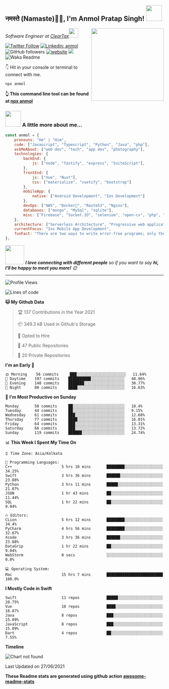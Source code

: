 <h2>नमस्ते (Namaste)🙏🏻, I'm Anmol Pratap Singh! <img src="https://media.giphy.com/media/12oufCB0MyZ1Go/giphy.gif" width="50"></h2>
<img align='right' src="https://media.giphy.com/media/M9gbBd9nbDrOTu1Mqx/giphy.gif" width="230">
<p><em>Software Engineer at <a href="http://www.cleartax.in">ClearTax</a><img src="https://media.giphy.com/media/WUlplcMpOCEmTGBtBW/giphy.gif" width="30"> 
</em></p>

[![Twitter Follow](https://img.shields.io/twitter/follow/misteranmol?label=Follow)](https://twitter.com/intent/follow?screen_name=misteranmol)
[![Linkedin: anmol](https://img.shields.io/badge/-anmol-blue?style=flat-square&logo=Linkedin&logoColor=white&link=https://www.linkedin.com/in/anmol-p-singh/)](https://www.linkedin.com/in/anmol-p-singh/)
![GitHub followers](https://img.shields.io/github/followers/anmol098?label=Follow&style=social)
[![website](https://img.shields.io/badge/Website-46a2f1.svg?&style=flat-square&logo=Google-Chrome&logoColor=white&link=https://anmolsingh.me/)](https://anmolsingh.me/)
![](https://visitor-badge.glitch.me/badge?page_id=anmol098.anmol098)
![Waka Readme](https://github.com/anmol098/anmol098/workflows/Waka%20Readme/badge.svg)

👇 Hit in your console or terminal to connect with me.

```bash
npx anmol
```
**👆 This command line tool can be found at [npx anmol](https://github.com/anmol098/npx_card)**

### <img src="https://media.giphy.com/media/VgCDAzcKvsR6OM0uWg/giphy.gif" width="50"> A little more about me...  

```javascript
const anmol = {
    pronouns: "He" | "Him",
    code: ["Javascript", "Typescript", "Python", "Java", "php"],
    askMeAbout: ["web dev", "tech", "app dev", "photography"],
    technologies: {
        backEnd: {
            js: ["node", "fastify", "express", "SuiteScript"],
        },
        frontEnd: {
            js: ["Vue", "Nuxt"],
            css: ["materialize", "vuetify", "bootstrap"]
        },
        mobileApp: {
            native: ["Android Development", "Ios Development"]
        },
        devOps: ["AWS", "Docker🐳", "Route53", "Nginx"],
        databases: ["mongo", "MySql", "sqlite"],
        misc: ["Firebase", "Socket.IO", "selenium", "open-cv", "php", "SuiteApp"]
    },
    architecture: ["Serverless Architecture", "Progressive web applications", "Single page applications"],
    currentFocus: "Ios Mobile App Development",
    funFact: "There are two ways to write error-free programs; only the third one works"
};
```

<img src="https://media.giphy.com/media/LnQjpWaON8nhr21vNW/giphy.gif" width="60"> <em><b>I love connecting with different people</b> so if you want to say <b>hi, I'll be happy to meet you more!</b> 😊</em>

---
<!--START_SECTION:waka-->
![Profile Views](http://img.shields.io/badge/Profile%20Views-860-blue)

![Lines of code](https://img.shields.io/badge/From%20Hello%20World%20I%27ve%20Written-1.5%20million%20lines%20of%20code-blue)

**🐱 My Github Data** 

> 🏆 137 Contributions in the Year 2021
 > 
> 📦 349.3 kB Used in Github's Storage 
 > 
> 💼 Opted to Hire
 > 
> 📜 47 Public Repositories 
 > 
> 🔑 20 Private Repositories  
 > 
**I'm an Early 🐤** 

```text
🌞 Morning    56 commits     ███░░░░░░░░░░░░░░░░░░░░░░   11.64% 
🌆 Daytime    197 commits    ██████████░░░░░░░░░░░░░░░   40.96% 
🌃 Evening    148 commits    ███████░░░░░░░░░░░░░░░░░░   30.77% 
🌙 Night      80 commits     ████░░░░░░░░░░░░░░░░░░░░░   16.63%

```
📅 **I'm Most Productive on Sunday** 

```text
Monday       50 commits     ██░░░░░░░░░░░░░░░░░░░░░░░   10.4% 
Tuesday      44 commits     ██░░░░░░░░░░░░░░░░░░░░░░░   9.15% 
Wednesday    61 commits     ███░░░░░░░░░░░░░░░░░░░░░░   12.68% 
Thursday     77 commits     ████░░░░░░░░░░░░░░░░░░░░░   16.01% 
Friday       64 commits     ███░░░░░░░░░░░░░░░░░░░░░░   13.31% 
Saturday     66 commits     ███░░░░░░░░░░░░░░░░░░░░░░   13.72% 
Sunday       119 commits    ██████░░░░░░░░░░░░░░░░░░░   24.74%

```


📊 **This Week I Spent My Time On** 

```text
⌚︎ Time Zone: Asia/Kolkata

💬 Programming Languages: 
C++                      5 hrs 10 mins       ████████░░░░░░░░░░░░░░░░░   34.25% 
Swift                    3 hrs 36 mins       ██████░░░░░░░░░░░░░░░░░░░   23.88% 
Python                   3 hrs 11 mins       █████░░░░░░░░░░░░░░░░░░░░   21.07% 
JSON                     1 hr 43 mins        ██░░░░░░░░░░░░░░░░░░░░░░░   11.44% 
SQL                      1 hr 22 mins        ██░░░░░░░░░░░░░░░░░░░░░░░   9.04%

🔥 Editors: 
CLion                    5 hrs 12 mins       ████████░░░░░░░░░░░░░░░░░   34.4% 
PyCharm                  4 hrs 56 mins       ████████░░░░░░░░░░░░░░░░░   32.67% 
Xcode                    3 hrs 36 mins       ██████░░░░░░░░░░░░░░░░░░░   23.88% 
DataGrip                 1 hr 22 mins        ██░░░░░░░░░░░░░░░░░░░░░░░   9.04% 
WebStorm                 0 secs              ░░░░░░░░░░░░░░░░░░░░░░░░░   0.0%

💻 Operating System: 
Mac                      15 hrs 7 mins       █████████████████████████   100.0%

```

**I Mostly Code in Swift** 

```text
Swift                    11 repos            █████░░░░░░░░░░░░░░░░░░░░   20.75% 
Vue                      10 repos            ████░░░░░░░░░░░░░░░░░░░░░   18.87% 
Java                     8 repos             ███░░░░░░░░░░░░░░░░░░░░░░   15.09% 
JavaScript               8 repos             ███░░░░░░░░░░░░░░░░░░░░░░   15.09% 
Dart                     4 repos             ██░░░░░░░░░░░░░░░░░░░░░░░   7.55%

```


**Timeline**

![Chart not found](https://raw.githubusercontent.com/anmol098/anmol098/master/charts/bar_graph.png) 


 Last Updated on 27/06/2021
<!--END_SECTION:waka-->

**These Readme stats are generated using github action [awesome-readme-stats](https://github.com/anmol098/waka-readme-stats)**
